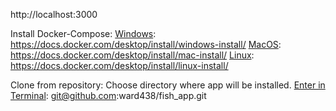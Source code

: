 
http://localhost:3000

Install Docker-Compose:
  <ins>Windows</ins>: https://docs.docker.com/desktop/install/windows-install/
  <ins>MacOS</ins>: https://docs.docker.com/desktop/install/mac-install/
  <ins>Linux</ins>: https://docs.docker.com/desktop/install/linux-install/

Clone from repository:
  Choose directory where app will be installed. 
  <ins>Enter in Terminal</ins>: git@github.com:ward438/fish_app.git
  
